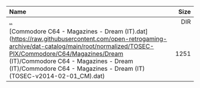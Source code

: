 |Name|Size|
|:---|---:|
|[..](../index.html)|DIR|
|[Commodore C64 - Magazines - Dream (IT).dat](https://raw.githubusercontent.com/open-retrogaming-archive/dat-catalog/main/root/normalized/TOSEC-PIX/Commodore/C64/Magazines/Dream (IT)/Commodore C64 - Magazines - Dream (IT)/Commodore C64 - Magazines - Dream (IT) (TOSEC-v2014-02-01_CM).dat)|1251|
